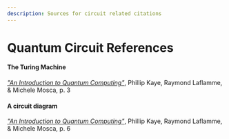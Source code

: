 ```yaml
---
description: Sources for circuit related citations
---
```


# Quantum Circuit References

#### The Turing Machine

[_"An Introduction to Quantum Computing"_](http://mmrc.amss.cas.cn/tlb/201702/W020170224608149125645.pdf), Phillip Kaye, Raymond Laflamme, & Michele Mosca, p. 3

#### A circuit diagram

[_"An Introduction to Quantum Computing"_](http://mmrc.amss.cas.cn/tlb/201702/W020170224608149125645.pdf), Phillip Kaye, Raymond Laflamme, & Michele Mosca, p. 6

